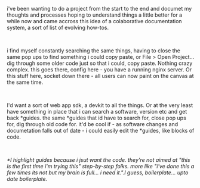 i've been wanting to do a project from the start to the end and documet my thoughts and processes hoping to understand things a little better for a while now and came accross this idea of a colaborative documentation system, a sort of list of evolving how-tos. 

<br>

i find myself constantly searching the same things, having to close the same pop ups to find something i could copy paste, or File > Open Project... dig through some older code just so that i could, copy paste. Nothing crazy complex. this goes there, config here - you have a running nginx server. Or this stuff here, socket down there - all users can now paint on the canvas at the same time.

<br>

I'd want a sort of web app sdk, a devkit to all the things. Or at the very least have something in place that i can search a software, version etc and get back *guides. the same *guides that id have to search for, close pop ups for, dig through old code for. it'd be cool if - as software changes and documetation falls out of date - i could easily edit the *guides, like blocks of code.

<br>

<em>*I highlight guides because i jsut want the code. they're  not aimed at "this is the first time i'm trying this" step-by-step folks. more like "i've done this a few times its not but my brain is full... i need it.".I guess, boilerplate... upto date boilerplate.</em>
